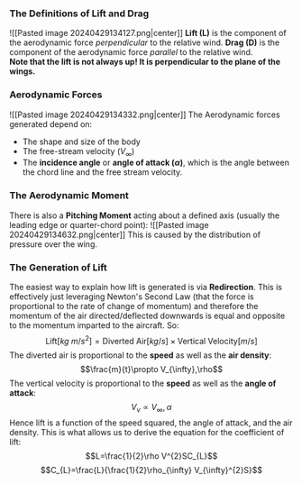 ### The Definitions of Lift and Drag
![[Pasted image 20240429134127.png|center]]
**Lift (L)** is the component of the aerodynamic force *perpendicular* to the relative wind.
**Drag (D)** is the component of the aerodynamic force *parallel* to the relative wind.
\
**Note that the lift is not always up! It is perpendicular to the plane of the wings.**
### Aerodynamic Forces
![[Pasted image 20240429134332.png|center]]
The Aerodynamic forces generated depend on:
- The shape and size of the body
- The free-stream velocity ($V_{\infty}$)
- The **incidence angle** or **angle of attack ($\alpha$)**, which is the angle between the chord line and the free stream velocity.
### The Aerodynamic Moment
There is also a **Pitching Moment** acting about a defined axis (usually the leading edge or quarter-chord point):
![[Pasted image 20240429134632.png|center]]
This is caused by the distribution of pressure over the wing.
### The Generation of Lift
The easiest way to explain how lift is generated is via **Redirection**. This is effectively just leveraging Newton's Second Law (that the force is proportional to the rate of change of momentum) and therefore the momentum of the air directed/deflected downwards is equal and opposite to the momentum imparted to the aircraft.
So:
$$\text{Lift}[kg~m/s^{2}]=\text{Diverted Air}[kg/s]\times\text{Vertical Velocity}[m/s]$$
The diverted air is proportional to the **speed** as well as the **air density**:
$$\frac{m}{t}\propto V_{\infty},\rho$$
The vertical velocity is proportional to the **speed** as well as the **angle of attack**:
$$V_{v}\propto V_\infty,\alpha$$
Hence lift is a function of the speed squared, the angle of attack, and the air density.
This is what allows us to derive the equation for the coefficient of lift:
$$L=\frac{1}{2}\rho V^{2}SC_{L}$$
$$C_{L}=\frac{L}{\frac{1}{2}\rho_{\infty} V_{\infty}^{2}S}$$
